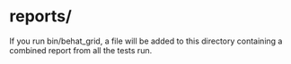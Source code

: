 reports/
========
If you run bin/behat_grid, a file will be added to this directory containing a
combined report from all the tests run.